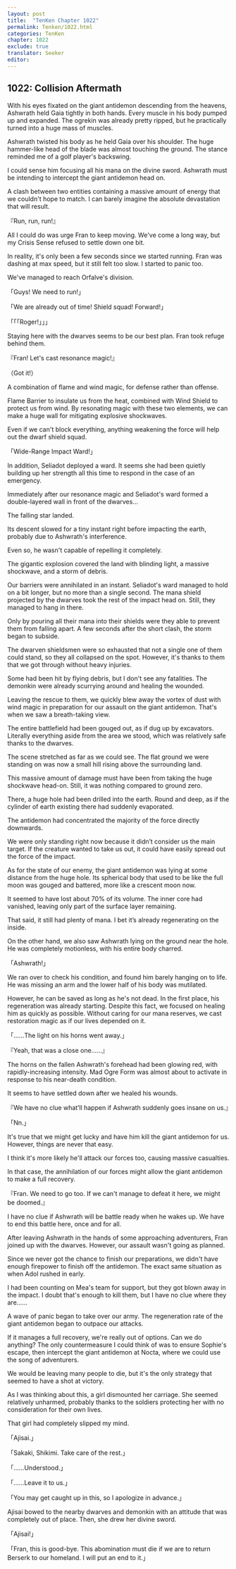 ```yaml
---
layout: post
title:  "TenKen Chapter 1022"
permalink: Tenken/1022.html
categories: TenKen
chapter: 1022
exclude: true
translator: Seeker
editor: 
---
```

<h2>1022: Collision Aftermath</h2>

With his eyes fixated on the giant antidemon descending from the heavens, Ashwrath held Gaia tightly in both hands. Every muscle in his body pumped up and expanded. The ogrekin was already pretty ripped, but he practically turned into a huge mass of muscles.

Ashwrath twisted his body as he held Gaia over his shoulder. The huge hammer-like head of the blade was almost touching the ground. The stance reminded me of a golf player's backswing.

I could sense him focusing all his mana on the divine sword. Ashwrath must be intending to intercept the giant antidemon head on.

A clash between two entities containing a massive amount of energy that we couldn't hope to match. I can barely imagine the absolute devastation that will result.

『Run, run, run!』

All I could do was urge Fran to keep moving. We've come a long way, but my Crisis Sense refused to settle down one bit.

In reality, it's only been a few seconds since we started running. Fran was dashing at max speed, but it still felt too slow. I started to panic too.

We've managed to reach Orfalve's division.

「Guys! We need to run!」

「We are already out of time! Shield squad! Forward!」

「「「Roger!」」」

Staying here with the dwarves seems to be our best plan. Fran took refuge behind them.

『Fran! Let's cast resonance magic!』

（Got it!）

A combination of flame and wind magic, for defense rather than offense.

Flame Barrier to insulate us from the heat, combined with Wind Shield to protect us from wind. By resonating magic with these two elements, we can make a huge wall for mitigating explosive shockwaves.

Even if we can't block everything, anything weakening the force will help out the dwarf shield squad.

「Wide-Range Impact Ward!」

In addition, Seliadot deployed a ward. It seems she had been quietly building up her strength all this time to respond in the case of an emergency.

Immediately after our resonance magic and Seliadot's ward formed a double-layered wall in front of the dwarves...

The falling star landed.

Its descent slowed for a tiny instant right before impacting the earth, probably due to Ashwrath's interference.

Even so, he wasn't capable of repelling it completely.

The gigantic explosion covered the land with blinding light, a massive shockwave, and a storm of debris.

Our barriers were annihilated in an instant. Seliadot's ward managed to hold on a bit longer, but no more than a single second. The mana shield projected by the dwarves took the rest of the impact head on. Still, they managed to hang in there.

Only by pouring all their mana into their shields were they able to prevent them from falling apart. A few seconds after the short clash, the storm began to subside.

The dwarven shieldsmen were so exhausted that not a single one of them could stand, so they all collapsed on the spot. However, it's thanks to them that we got through without heavy injuries.

Some had been hit by flying debris, but I don't see any fatalities. The demonkin were already scurrying around and healing the wounded.

Leaving the rescue to them, we quickly blew away the vortex of dust with wind magic in preparation for our assault on the giant antidemon. That's when we saw a breath-taking view.

The entire battlefield had been gouged out, as if dug up by excavators. Literally everything aside from the area we stood, which was relatively safe thanks to the dwarves.

The scene stretched as far as we could see. The flat ground we were standing on was now a small hill rising above the surrounding land.

This massive amount of damage must have been from taking the huge shockwave head-on. Still, it was nothing compared to ground zero.

There, a huge hole had been drilled into the earth. Round and deep, as if the cylinder of earth existing there had suddenly evaporated.

The antidemon had concentrated the majority of the force directly downwards.

We were only standing right now because it didn’t consider us the main target. If the creature wanted to take us out, it could have easily spread out the force of the impact.

As for the state of our enemy, the giant antidemon was lying at some distance from the huge hole. Its spherical body that used to be like the full moon was gouged and battered, more like a crescent moon now.

It seemed to have lost about 70% of its volume. The inner core had vanished, leaving only part of the surface layer remaining.

That said, it still had plenty of mana. I bet it’s already regenerating on the inside.

On the other hand, we also saw Ashwrath lying on the ground near the hole. He was completely motionless, with his entire body charred.

「Ashwrath!」

We ran over to check his condition, and found him barely hanging on to life. He was missing an arm and the lower half of his body was mutilated.

However, he can be saved as long as he's not dead. In the first place, his regeneration was already starting. Despite this fact, we focused on healing him as quickly as possible. Without caring for our mana reserves, we cast restoration magic as if our lives depended on it.

「……The light on his horns went away.」

『Yeah, that was a close one……』

The horns on the fallen Ashwrath's forehead had been glowing red, with rapidly-increasing intensity. Mad Ogre Form was almost about to activate in response to his near-death condition.

It seems to have settled down after we healed his wounds.

『We have no clue what’ll happen if Ashwrath suddenly goes insane on us.』

「Nn.」

It's true that we might get lucky and have him kill the giant antidemon for us. However, things are never that easy.

I think it's more likely he'll attack our forces too, causing massive casualties.

In that case, the annihilation of our forces might allow the giant antidemon to make a full recovery.

『Fran. We need to go too. If we can't manage to defeat it here, we might be doomed.』

I have no clue if Ashwrath will be battle ready when he wakes up. We have to end this battle here, once and for all.

After leaving Ashwrath in the hands of some approaching adventurers, Fran joined up with the dwarves. However, our assault wasn't going as planned.

Since we never got the chance to finish our preparations, we didn't have enough firepower to finish off the antidemon. The exact same situation as when Adol rushed in early.

I had been counting on Mea's team for support, but they got blown away in the impact. I doubt that's enough to kill them, but I have no clue where they are……

A wave of panic began to take over our army. The regeneration rate of the giant antidemon began to outpace our attacks.

If it manages a full recovery, we're really out of options. Can we do anything? The only countermeasure I could think of was to ensure Sophie's escape, then intercept the giant antidemon at Nocta, where we could use the song of adventurers.

We would be leaving many people to die, but it's the only strategy that seemed to have a shot at victory.

As I was thinking about this, a girl dismounted her carriage. She seemed relatively unharmed, probably thanks to the soldiers protecting her with no consideration for their own lives.

That girl had completely slipped my mind.

「Ajisai.」

「Sakaki, Shikimi. Take care of the rest.」

「……Understood.」

「……Leave it to us.」

「You may get caught up in this, so I apologize in advance.」

Ajisai bowed to the nearby dwarves and demonkin with an attitude that was completely out of place. Then, she drew her divine sword.

「Ajisai!」

「Fran, this is good-bye. This abomination must die if we are to return Berserk to our homeland. I will put an end to it.」


